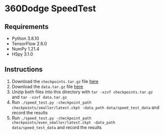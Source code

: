 # 360Dodge SpeedTest

## Requirements

* Python 3.8.10
* TensorFlow 2.6.0
* NumPy 1.21.4
* H5py 3.1.0

## Instructions

1. Download the `checkpoints.tar.gz` file [here](https://drive.google.com/file/d/1A24q0726HSZw8tz1nbYeVA9arAAtJ-ku/view?usp=sharing) 
1. Download the `data.tar.gz` file [here](https://drive.google.com/file/d/12TIkYaKux6Pfn0oQwr4bHxe9rLifOWF_/view?usp=sharing)
1. Unzip both files into this directory with `tar -xzvf checkpoints.tar.gz` and `tar -xzvf data.tar.gz`
1. Run `./speed_test.py -checkpoint_path checkpoints/smaller/latest.ckpt -data_path data/speed_test_data` and record the results
1. Run `./speed_test.py -checkpoint_path checkpoints/even_smaller/latest.ckpt -data_path data/speed_test_data` and record the results

